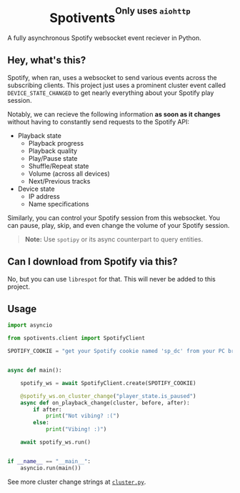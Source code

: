 <h1 align="center">Spotivents<sup><sup>Only uses <code>aiohttp</code></sup></sup></h1>

A fully asynchronous Spotify websocket event reciever in Python.

## Hey, what's this?

Spotify, when ran, uses a websocket to send various events across the subscribing clients. This project just uses a prominent cluster event called `DEVICE_STATE_CHANGED` to get nearly everything about your Spotify play session.

Notably, we can recieve the following information **as soon as it changes** without having to constantly send requests to the Spotify API:

- Playback state
    - Playback progress
    - Playback quality
    - Play/Pause state
    - Shuffle/Repeat state
    - Volume (across all devices)
    - Next/Previous tracks
- Device state
    - IP address
    - Name specifications


Similarly, you can control your Spotify session from this websocket. You can pause, play, skip, and even change the volume of your Spotify session.

> **Note:** Use `spotipy` or its async counterpart to query entities.

## Can I download from Spotify via this?

No, but you can use `librespot` for that. This will never be added to this project.


## Usage

```py
import asyncio

from spotivents.client import SpotifyClient

SPOTIFY_COOKIE = "get your Spotify cookie named 'sp_dc' from your PC browser"


async def main():

    spotify_ws = await SpotifyClient.create(SPOTIFY_COOKIE)

    @spotify_ws.on_cluster_change("player_state.is_paused")
    async def on_playback_change(cluster, before, after):
        if after:
            print("Not vibing? :(")
        else:
            print("Vibing! :)")

    await spotify_ws.run()


if __name__ == "__main__":
    asyncio.run(main())
```

See more cluster change strings at [`cluster.py`](./spotivents/clustercls.py).
